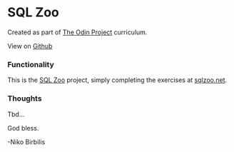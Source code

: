 # SQL Zoo
Created as part of [The Odin Project](https://www.theodinproject.com) curriculum.

View on [Github](https://github.com/harmolipi/SQL_zoo)

### Functionality

This is the [SQL Zoo](https://www.theodinproject.com/paths/full-stack-ruby-on-rails/courses/databases/lessons/sql) project, simply completing the exercises at [sqlzoo.net](https://www.sqlzoo.net).

### Thoughts

Tbd...

God bless.

-Niko Birbilis
